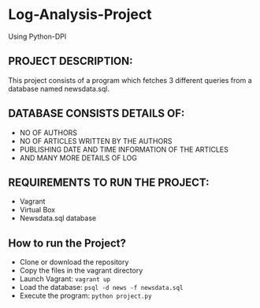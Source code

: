 # Log-Analysis-Project
Using Python-DPI

## PROJECT DESCRIPTION:
This project consists of a program which fetches 3 different queries from a database named newsdata.sql.

## DATABASE CONSISTS DETAILS OF:
- NO OF AUTHORS
- NO OF ARTICLES WRITTEN BY THE AUTHORS
- PUBLISHING DATE AND TIME INFORMATION OF THE ARTICLES
- AND MANY MORE DETAILS OF LOG

## REQUIREMENTS TO RUN THE PROJECT:
- Vagrant 
- Virtual Box
- Newsdata.sql database 

## How to run the Project?
- Clone or download the repository
- Copy the files in the vagrant directory
- Launch Vagrant: 
  `vagrant up`
- Load the database:
  `psql -d news -f newsdata.sql`
- Execute the program:
  `python project.py`

  

